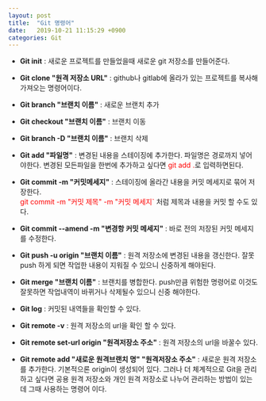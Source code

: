 ```yaml
---
layout: post
title:  "Git 명령어"
date:   2019-10-21 11:15:29 +0900
categories: Git
---
```


- __Git init__ : 새로운 프로젝트를 만들었을때 새로운 git 저장소를 만들어준다.

- __Git clone "원격 저장소 URL"__ : github나 gitlab에 올라가 있는 프로젝트를 복사해 가져오는 명령어이다.

- __Git branch "브랜치 이름"__ : 새로운 브랜치 추가

- __Git checkout "브랜치 이름"__ : 브랜치 이동

- __Git branch -D "브랜치 이름"__ : 브랜치 삭제

- __Git add "파일명"__ : 변경된 내용을 스테이징에 추가한다. 파일명은 경로까지 넣어야한다. 변경된 모든파일을 한번에 추가하고 싶다면 <span style="color:red;">git add .</span>로 입력하면된다.

- __Git commit -m "커밋메세지"__ : 스테이징에 올라간 내용을 커밋 메세지로 묶어 저장한다.  
<span style="color:red;">git commit -m "커밋 제목" -m "커밋 메세지`</span> 처럼 제목과 내용을 커밋 할 수도 있다.

- __Git commit --amend -m "변경항 커밋 메세지"__ : 바로 전의 저장된 커밋 메세지를 수정한다.  

- __Git push -u origin "브랜치 이름"__ : 원격 저장소에 변경된 내용을 갱신한다. 잘못 push 하게 되면 작업한 내용이 지워질 수 있으니 신중하게 해야된다.

- __Git merge "브랜치 이름"__ : 브랜치를 병합한다. push만큼 위험한 명령어로 이것도 잘못하면 작업내역이 바뀌거나 삭제될수 있으니 신중 해야한다.

- __Git log__ : 커밋된 내역들을 확인할 수 있다.  

- __Git remote -v__ : 원격 저장소의 url을 확인 할 수 있다.

- __Git remote set-url origin "원격저장소 주소"__ : 원격 저장소의 url을 바꿀수 있다.

- __Git remote add "새로운 원격브랜치 명" "원격저장소 주소"__ : 새로운 원격 저장소를 추가한다. 
기본적으론 origin이 생성되어 있다. 그러나 더 체계적으로 Git을 관리하고 싶다면 
공용 원격 저장소와 개인 원격 저장소로 나누어 관리하는 방법이 있는데 그때 사용하는 명령어 이다.
